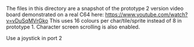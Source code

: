 The files in this directory are a snapshot of the prototype 2 version video board demonstrated on a real C64 here: https://www.youtube.com/watch?v=vDuSqMVrGko
This uses 16 colours per char/tile/sprite instead of 8 in prototype 1. Character screen scrolling is also enabled.

Use a joystick in port 2
